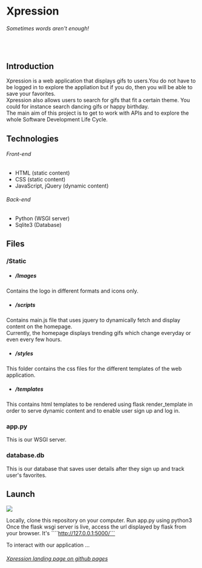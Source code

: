 # Xpression

###### Sometimes words aren't enough!
<br>

## Introduction

Xpression is a web application that displays gifs to users.You do not have to be logged in to explore the appliation but if you do, then you will be able to save your favorites.<br>
Xpression also allows users to search for gifs that fit a certain theme. You could for instance search dancing gifs or happy birthday. <br>
The main aim of this project is to get to work with APIs and to explore the whole Software Development Life Cycle.

## Technologies
###### Front-end
- HTML (static content)
- CSS (static content)
- JavaScript, jQuery (dynamic content)
###### Back-end
- Python (WSGI server)
- Sqlite3 (Database)

## Files
### /Static
- ##### /Images
Contains the logo in different formats and icons only.
- ##### /scripts
Contains main.js file that uses jquery to dynamically fetch and display content on the homepage.<br>
Currently, the homepage displays trending gifs which change everyday or even every few hours.
- ##### /styles
This folder contains the css files for the different templates of the web application.
- ##### /templates
This contains html templates to be rendered using flask render_template in order to serve dynamic content and to enable user sign up and log in.

### app.py
This is our WSGI server. 

### database.db
This is our database that saves user details after they sign up and track user's favorites.

## Launch 
<img src="static\Images\Xpression -search_demo_Trimmed.gif"/>

Locally, clone this repository on your computer.
Run app.py using python3
Once the flask wsgi server is live, access the url displayed by flask from your browser. It's ````http://127.0.0.1:5000/```

To interact with our application ...

###### [Xpression landing page on github pages](https://keira-claudette.github.io/xpression.github.io/)
